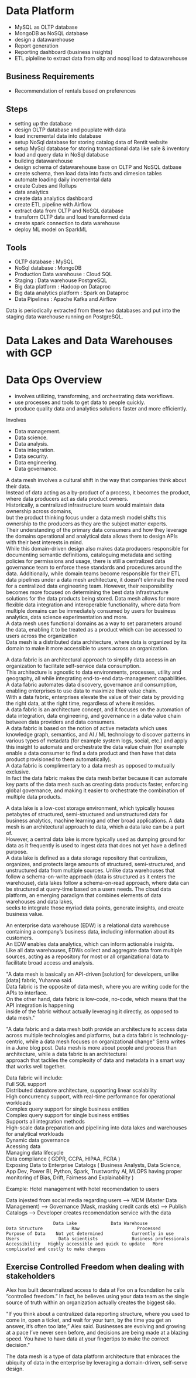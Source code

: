 # Data Platform  

- MySQL as OLTP database  
- MongoDB as NoSQL database  
- design a datawarehouse  
- Report generation  
- Reporting dashboard (business insights)  
- ETL pipleline to extract data from oltp and nosql load to datawarehouse  


## Business Requirements  

- Recommendation of rentals based on preferences  


## Steps  

- setting up the database  
- design OLTP database and pouplate with data  
- load incremental data into database  
- setup NoSql database for storing catalog data of Rentit website  
- setup MySql database for storing transactional data like sale & inventory  
- load and query data in NoSql database  
- building datawarehouse  
- design schema of datawarehouse base on OLTP and NoSQL datbase  
- create schema, then load data into facts and dimesion tables  
- automate loading daily incremental data  
- create Cubes and Rollups  
- data analytics  
- create data analytics dashboard  
- create ETL pipeline with Airflow  
- extract data from OLTP and NoSQL database  
- transform OLTP data and load transformed data  
- create spark connection to data warehouse  
- deploy ML model on SparkML   


## Tools  

- OLTP database : MySQL  
- NoSql database : MongoDB  
- Production Data warehouse : Cloud SQL  
- Staging : Data warehouse  PostgreSQL
- Big data platform : Hadoop on Dataproc  
- Big data analytics platform  : Spark on Dataproc  
- Data Pipelines  : Apache Kafka and Airflow


Data is periodically extracted from these two databases and put into the staging data warehouse running on PostgreSQL.  


#  Data Lakes and Data Warehouses with GCP  



# Data Ops Overview  

- involves utilizing, transforming, and orchestrating data workflows.  
- use processes and tools to get data to people quickly.   
- produce quality data and analytics solutions faster and more efficiently.  

Involves  
-    Data management.  
-    Data science.  
-    Data analysis.  
-    Data integration.  
-    Data security.  
-    Data engineering.  
-    Data governance.  



A data mesh involves a cultural shift in the way that companies think about their data.  
Instead of data acting as a by-product of a process, it becomes the product, where data producers act as data product owners.  
Historically, a centralized infrastructure team would maintain data ownership across domains,  
but the product thinking focus under a data mesh model shifts this ownership to the producers as they are the subject matter experts.  
Their understanding of the primary data consumers and how they leverage the domains operational and analytical data allows them to design APIs  
with their best interests in mind.  
While this domain-driven design also makes data producers responsible for documenting semantic definitions, cataloguing metadata and setting policies for permissions and usage, there is still a centralized data governance team to enforce these standards and procedures around the data. 
Additionally, while domain teams become responsible for their ETL data pipelines under a data mesh architecture, it doesn't eliminate the need for a centralized data engineering team. However, their responsibility becomes more focused on determining the best data infrastructure solutions for the data products being stored.
Data mesh allows for more flexible data integration and interoperable functionality, where data from multiple domains can be immediately consumed by users for business analytics, data science experimentation and more.  
A data mesh uses functional domains as a way to set parameters around the data, enabling it to be treated as a product which can be accessed to users across the organization  
Data mesh is a distributed data architecture, where data is organized by its domain to make it more accessible to users across an organization. 



A data fabric is an architectural approach to simplify data access in an organization to facilitate self-service data consumption.  
This architecture is agnostic to data environments, processes, utility and geography, all while integrating end-to-end data-management capabilities.  
A data fabric automates data discovery, governance and consumption, enabling enterprises to use data to maximize their value chain.  
With a data fabric, enterprises elevate the value of their data by providing the right data, at the right time, regardless of where it resides.  
A data fabric is an architecture concept, and it focuses on the automation of data integration, data engineering, and governance in a data value chain between data providers and data consumers.  
A data fabric is based on the notion of active metadata which uses knowledge graph, semantics, and AI / ML technology to discover patterns in various types of metadata (for example system logs, social, etc.) and apply this insight to automate and orchestrate the data value chain (for example enable a data consumer to find a data product and then have that data product provisioned to them automatically).  
A data fabric is complimentary to a data mesh as opposed to mutually exclusive.  
In fact the data fabric makes the data mesh better because it can automate key parts of the data mesh such as creating data products faster, enforcing global governance, and making it easier to orchestrate the combination of multiple data products.  


A data lake is a low-cost storage environment, which typically houses petabytes of structured, semi-structured and unstructured data for business analytics, machine learning and other broad applications.
A data mesh is an architectural approach to data, which a data lake can be a part of.  
However, a central data lake is more typically used as dumping ground for data as it frequently is used to ingest data that does not yet have a defined purpose.   
A data lake is defined as a data storage repository that centralizes, organizes, and protects large amounts
of structured, semi-structured, and unstructured data from multiple sources. 
Unlike data warehouses that follow a schema-on-write approach (data is structured as it enters the warehouse), 
data lakes follow a schema-on-read approach, where data can be structured at query-time based on a users needs.
The cloud data platform, an emerging paradigm that combines elements of data warehouses and data lakes,  
seeks to integrate those myriad data points, generate insights, and create business value.  


An enterprise data warehouse (EDW) is a relational data warehouse containing a company’s business data, including information about its customers.  
An EDW enables data analytics, which can inform actionable insights.  
Like all data warehouses, EDWs collect and aggregate data from multiple sources, acting as a repository for most or all organizational data to facilitate broad access and analysis.  


"A data mesh is basically an API-driven [solution] for developers, unlike [data] fabric, Yuhanna said.  
Data fabric is the opposite of data mesh, where you are writing code for the APIs to interface.  
On the other hand, data fabric is low-code, no-code, which means that the API integration is happening  
inside of the fabric without actually leveraging it directly, as opposed to data mesh."  

"A data fabric and a data mesh both provide an architecture to access data across multiple technologies and 
platforms, but a data fabric is technology-centric, while a data mesh focuses on organizational change"
Serra writes in a June blog post. 
Data mesh is more about people and process than architecture, while a data fabric is an architectural  
approach that tackles the complexity of data and metadata in a smart way that works well together.  

Data fabric will include:  
    Full SQL support  
    Distributed datastore architecture, supporting linear scalability  
    High concurrency support, with real-time performance for operational workloads  
    Complex query support for single business entities  
    Complex query support for single business entities  
    Supports all integration methods  
    High-scale data preparation and pipelining into data lakes and warehouses for analytical workloads  
    Dynamic data governance  
    Acessing data  
    Managing data lifecycle  
    Data compliance ( GDPR, CCPA, HIPAA, FCRA )  
    Exposing Data to Enterprise Catalogs ( Business Analysts, Data Science, App Dev, Power BI, Python, Spark, Trustworthy AI, MLOPS having proper monitoring of Bias, Drift, Fairness and Explainability )  

Example: Hotel management  with hotel recomendation to users  

Data injested from social media regarding users --> MDM (Master Data Management) 
--> Governance (Mask, masking credit cards ets) --> Publish Catalogs 
--> Developer creates recomendation service with the data  

```
   	              Data Lake 			Data Warehouse
Data Structure 	         Raw 	          		  Processed
Purpose of Data    Not yet determined 			Currently in use
Users 	            Data scientists 			Business professionals
Accessibility 	Highly accessible and quick to update 	More complicated and costly to make changes
```



## Exercise Controlled Freedom when dealing with stakeholders  

Alex has built decentralized access to data at Fox on a foundation he calls “controlled freedom.” In fact, he believes using your data team as the single source of truth within an organization actually creates the biggest silo.  

"If you think about a centralized data reporting structure, where you used to come in, open a ticket, and wait for your turn, by the time you get an answer, it’s often too late,” Alex said. Businesses are evolving and growing at a pace I’ve never seen before, and decisions are being made at a blazing speed. You have to have data at your fingertips to make the correct decision."  



The data mesh is a type of data platform architecture that embraces the ubiquity of data in the enterprise by leveraging a domain-driven, self-serve design.  

